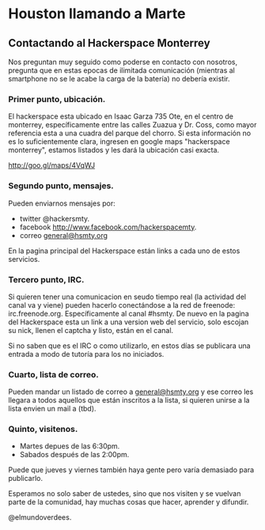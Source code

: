 # Houston llamando a Marte
## Contactando al Hackerspace Monterrey

Nos preguntan muy seguido como poderse en contacto con nosotros, pregunta que 
en estas epocas de ilimitada comunicación (mientras al smartphone no se le 
acabe la carga de la batería) no debería existir.

### Primer punto, ubicación.

El hackerspace esta ubicado en Isaac Garza 735 Ote, en el centro de monterrey, 
específicamente entre las calles Zuazua y Dr. Coss, como mayor referencia esta 
a una cuadra del parque del chorro. Si esta información no es lo suficientemente
clara, ingresen en google maps "hackerspace monterrey", estamos listados y les 
dará la ubicación casi exacta.

http://goo.gl/maps/4VqWJ

### Segundo punto, mensajes.

Pueden enviarnos mensajes por:

* twitter @hackersmty.
* facebook http://www.facebook.com/hackerspacemty.
* correo general@hsmty.org

En la pagina principal del Hackerspace están links a cada uno de estos 
servicios.

### Tercero punto, IRC.

Si quieren tener una comunicacion en seudo tiempo real (la actividad del canal 
va y viene) pueden hacerlo conectándose a la red de freenode: irc.freenode.org. 
Específicamente al canal #hsmty. De nuevo en la pagina del Hackerspace esta 
un link a una version web del servicio, solo escojan su nick, llenen el captcha 
y listo, están en el canal.

Si no saben que es el IRC o como utilizarlo, en estos días se publicara una 
entrada a modo de tutoría para los no iniciados.

### Cuarto, lista de correo.

Pueden mandar un listado de correo a general@hsmty.org y ese correo les llegara 
a todos aquellos que están inscritos a la lista, si quieren unirse a la lista 
envien un mail a (tbd).

### Quinto, visitenos.

 * Martes depues de las 6:30pm.
 * Sabados después de las 2:00pm.

Puede que jueves y viernes también haya gente pero varía demasiado para 
publicarlo.

Esperamos no solo saber de ustedes, sino que nos visiten y se vuelvan parte de 
la comunidad, hay muchas cosas que hacer, aprender y difundir.

@elmundoverdees.
